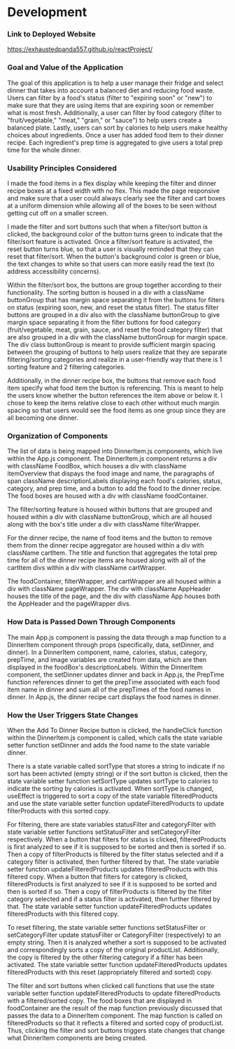 # Development

### Link to Deployed Website
https://exhaustedpanda557.github.io/reactProject/

### Goal and Value of the Application
The goal of this application is to help a user manage their fridge and select dinner that takes into account a balanced diet and reducing food waste. Users can filter by a food's status (filter to "expiring soon" or "new") to make sure that they are using items that are expiring soon or remember what is most fresh. Additionally, a user can filter by food category (filter to "fruit/vegetable," "meat," "grain," or "sauce") to help users create a balanced plate. Lastly, users can sort by calories to help users make healthy choices about ingredients. Once a user has added food item to their dinner recipe. Each ingredient's prep time is aggregated to give users a total prep time for the whole dinner.

### Usability Principles Considered
I made the food items in a flex display while keeping the filter and dinner recipe boxes at a fixed width with no flex. This made the page responsive and make sure that a user could always clearly see the filter and cart boxes at a uniform dimension while allowing all of the boxes to be seen without getting cut off on a smaller screen. 

I made the filter and sort buttons such that when a filter/sort button is clicked, the background color of the button turns green to indicate that the filter/sort feature is activated. Once a filter/sort feature is activated, the reset button turns blue, so that a user is visually reminded that they can reset that filter/sort. When the button's background color is green or blue, the text changes to white so that users can more easily read the text (to address accessibility concerns).

Within the filter/sort box, the buttons are group together according to their functionality. The sorting button is housed in a div with a className buttonGroup that has margin space separating it from the buttons for filters on status (expiring soon, new, and reset the status filter). The status filter buttons are grouped in a div also with the className buttonGroup to give margin space separating it from the filter buttons for food category (fruit/vegetable, meat, grain, sauce, and reset the food category filter) that are also grouped in a div with the className buttonGroup for margin space. The div class buttonGroup is meant to provide sufficient margin spacing between the grouping of buttons to help users realize that they are separate filtering/sorting categories and realize in a user-friendly way that there is 1 sorting feature and 2 filtering categories.

Additionally, in the dinner recipe box, the buttons that remove each food item specify what food item the button is referencing. This is meant to help the users know whether the button references the item above or below it. I chose to keep the items relative close to each other without much margin spacing so that users would see the food items as one group since they are all becoming one dinner.

### Organization of Components
The list of data is being mapped into DinnerItem.js components, which live within the App.js component. The DinnerItem.js component returns a div with className FoodBox, which houses a div with className itemOverview that dispays the food image and name, the paragraphs of span className descriptionLabels displaying each food's calories, status, category, and prep time, and a button to add the food to the dinner recipe. The food boxes are housed with a div with className foodContainer. 

The filter/sorting feature is housed within buttons that are grouped and housed within a div with className buttonGroup, which are all housed along with the box's title under a div with className filterWrapper. 

For the dinner recipe, the name of food items and the button to remove them from the dinner recipe aggregator are housed within a div with className cartItem. The title and function that aggregates the total prep time for all of the dinner recipe items are housed along with all of the cartItem divs within a div with className cartWrapper.  

The foodContainer, filterWrapper, and cartWrapper are all housed within a div with className pageWrapper. The div with className AppHeader houses the title of the page, and the div with className App houses both the AppHeader and the pageWrapper divs. 

### How Data is Passed Down Through Components
The main App.js component is passing the data through a map function to a DinnerItem component through props (specifically, data, setDinner, and dinner). In a DinnerItem component, name, calories, status, category, prepTime, and image variables are created from data, which are then displayed in the foodBox's descriptionLabels. Within the DinnerItem component, the setDinner updates dinner and back in App.js, the PrepTime function references dinner to get the prepTime associated with each food item name in dinner and sum all of the prepTimes of the food names in dinner. In App.js, the dinner recipe cart displays the food names in dinner.

### How the User Triggers State Changes

When the Add To Dinner Recipe button is clicked, the handleClick function within the DinnerItem.js component is called, which calls the state variable setter function setDinner and adds the food name to the state variable dinner. 

There is a state variable called sortType that stores a string to indicate if no sort has been activted (empty string) or if the sort button is clicked, then the state variable setter function setSortType updates sortType to calories to indicate the sorting by calories is activated. When sortType is changed, useEffect is triggered to sort a copy of the state variable filteredProducts and use the state variable setter function updateFilteredProducts to update filterProducts with this sorted copy. 

For filtering, there are state variables statusFilter and categoryFilter with state variable setter functions setStatusFilter and setCategoryFilter respectively. When a button that filters for status is clicked, filteredProducts is first analyzed to see if it is supposed to be sorted and then is sorted if so. Then a copy of filterProducts is filtered by the filter status selected and if a category filter is activated, then further filtered by that. The state variable setter function updateFilteredProducts updates filteredProducts with this filtered copy. When a button that filters for category is clicked, filteredProducts is first analyzed to see if it is supposed to be sorted and then is sorted if so. Then a copy of filterProducts is filtered by the filter category selected and if a status filter is activated, then further filtered by that. The state variable setter function updateFilteredProducts updates filteredProducts with this filtered copy.

To reset filtering, the state variable setter functions setStatusFilter or setCategoryFilter update statusFilter or CategoryFilter (respectively) to an empty string. Then it is analyzed whether a sort is supposed to be activated and correspondingly sorts a copy of the original productList. Additionally, the copy is filtered by the other filtering category if a filter has been activated. The state variable setter function updateFilteredProducts updates filteredProducts with this reset (appropriately filtered and sorted) copy.  

The filter and sort buttons when clicked call functions that use the state variable setter function updateFilteredProducts to update filteredProducts with a filtered/sorted copy. The food boxes that are displayed in foodContainer are the result of the map function previously discussed that passes the data to a DinnerItem component. The map function is called on filteredProducts so that it reflects a filtered and sorted copy of productList. Thus, clicking the filter and sort buttons triggers state changes that change what DinnerItem components are being created.



